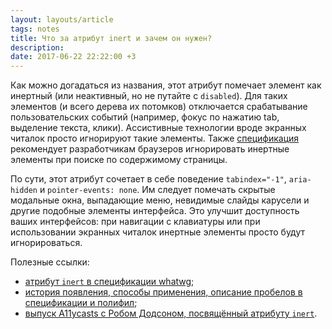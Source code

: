 ```yaml
---
layout: layouts/article
tags: notes
title: Что за атрибут inert и зачем он нужен?
description:
date: 2017-06-22 22:22:00 +3
---
```

Как можно догадаться из названия, этот атрибут помечает элемент как инертный (или неактивный, но не путайте с `disabled`). Для таких элементов (и всего дерева их потомков) отключается срабатывание пользовательских событий (например, фокус по нажатию tab, выделение текста, клики). Ассистивные технологии вроде экранных читалок просто игнорируют такие элементы. Также [спецификация][0] рекомендует разработчикам браузеров игнорировать инертные элементы при поиске по содержимому страницы.

По сути, этот атрибут сочетает в себе поведение `tabindex="-1"`, `aria-hidden` и `pointer-events: none`. Им следует помечать скрытые модальные окна, выпадающие меню, невидимые слайды карусели и другие подобные элементы интерфейса. Это улучшит доступность ваших интерфейсов: при навигации с клавиатуры или при использовании экранных читалок инертные элементы просто будут игнорироваться.

Полезные ссылки:

- [атрибут `inert` в спецификации whatwg][0];
- [история появления, способы применения, описание пробелов в спецификации и полифил][1];
- [выпуск A11ycasts с Робом Додсоном, посвящённый атрибуту `inert`][2].

[0]: https://html.spec.whatwg.org/multipage/interaction.html#inert
[1]: https://github.com/wicg/inert
[2]: https://youtu.be/fGLp_gfMMGU
